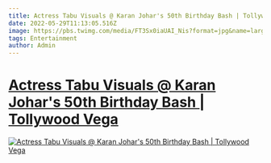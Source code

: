 ```yaml
---
title: Actress Tabu Visuals @ Karan Johar's 50th Birthday Bash | Tollywood Vega
date: 2022-05-29T11:13:05.516Z
image: https://pbs.twimg.com/media/FT3Sx0iaUAI_Nis?format=jpg&name=large
tags: Entertainment
author: Admin
---
```

# [Actress Tabu Visuals @ Karan Johar's 50th Birthday Bash | Tollywood Vega](https://dailynewz.xyz/video.php?v=hT1iBsHrz98)

[![Actress Tabu Visuals @ Karan Johar's 50th Birthday Bash | Tollywood Vega](https://img.youtube.com/vi/hT1iBsHrz98/hq720.jpg)](https://dailynewz.xyz/video.php?v=hT1iBsHrz98)